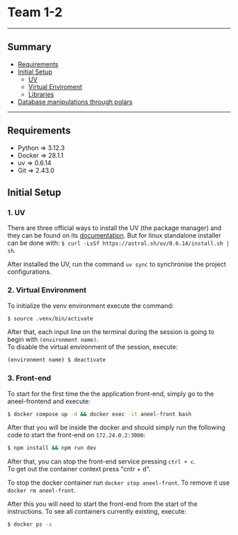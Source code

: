 # Team 1-2
---

## Summary
- [Requirements](#requirements)
- [Initial Setup](#setup)
	+ [UV](#uv-install)
	+ [Virtual Enviroment](#venv-setup)
	+ [Libraries](#libs-install)
- [Database manipulations through polars](#polars-database)

---
## Requirements <a name="requirements"></a>

- Python 	=> 3.12.3
- Docker 	=> 28.1.1
- uv 		=> 0.6.14
- Git		=> 2.43.0

## Initial Setup <a name="setup"></a>
### 1. UV
There are three official ways to install the UV (the package manager) and they can be found on its [documentation](https://docs.astral.sh/uv/getting-started/installation/#pypi). But for linux standalone installer can be done with:
`$ curl -LsSf https://astral.sh/uv/0.6.14/install.sh | sh`.

After installed the UV, run the command `uv sync` to synchronise the project configurations.

### 2. Virtual Environment <a name="virtual-environment"></a>
To initialize the venv environment execute the command:
```bash
$ source .venv/bin/activate
```
After that, each input line on the terminal during the session is going to begin with ```(environment name)```. <br/>
To disable the virtual environment of the session, execute:
```bash
(environment name) $ deactivate
```

### 3. Front-end
To start for the first time the the application front-end, simply go to the aneel-frontend and execute:
```bash
$ docker compose up -d && docker exec -it aneel-front bash
```

After that you will be inside the docker and should simply run the following code to start the front-end on `172.24.0.2:3000`:

```bash
$ npm install && npm run dev
```

After that, you can stop the front-end service pressing `ctrl + c`. <br/>
To get out the container context press "cntr + d".

To stop the docker container run `docker stop aneel-front`. To remove it use `docker rm aneel-front`.

After this you will need to start the front-end from the start of the instructions. To see all containers currently existing, execute:
```bash
$ docker ps -a
```